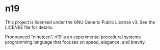 # n19
This project is licensed under the GNU General Public License v3. See the LICENSE file for details.

Pronounced "nineteen", n19 is an experimental procedural systems programming language
that focuses on speed, elegance, and brevity.
